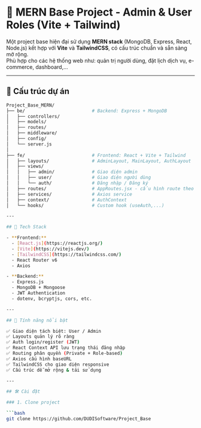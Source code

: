 # 🌱 MERN Base Project - Admin & User Roles (Vite + Tailwind)

Một project base hiện đại sử dụng **MERN stack** (MongoDB, Express, React, Node.js) kết hợp với **Vite** và **TailwindCSS**, có cấu trúc chuẩn và sẵn sàng mở rộng.  
Phù hợp cho các hệ thống web như: quản trị người dùng, đặt lịch dịch vụ, e-commerce, dashboard,...

---

## 📂 Cấu trúc dự án

```bash
Project_Base_MERN/
├── be/                         # Backend: Express + MongoDB
│   ├── controllers/
│   ├── models/
│   ├── routes/
│   ├── middleware/
│   ├── config/
│   └── server.js
│
├── fe/                         # Frontend: React + Vite + Tailwind
│   ├── layouts/                # AdminLayout, MainLayout, AuthLayout
│   ├── views/
│   │   ├── admin/              # Giao diện admin
│   │   ├── user/               # Giao diện người dùng
│   │   └── auth/               # Đăng nhập / Đăng ký
│   ├── routes/                 # AppRoutes.jsx - cấu hình route theo layout
│   ├── services/               # Axios service
│   ├── context/                # AuthContext
│   └── hooks/                  # Custom hook (useAuth,...)

---

## 🚀 Tech Stack

- **Frontend:**
  - [React.js](https://reactjs.org/)
  - [Vite](https://vitejs.dev/)
  - [TailwindCSS](https://tailwindcss.com/)
  - React Router v6
  - Axios

- **Backend:**
  - Express.js
  - MongoDB + Mongoose
  - JWT Authentication
  - dotenv, bcryptjs, cors, etc.

---

## 🧠 Tính năng nổi bật

✅ Giao diện tách biệt: User / Admin  
✅ Layouts quản lý rõ ràng  
✅ Auth login/register (JWT)  
✅ React Context API lưu trạng thái đăng nhập  
✅ Routing phân quyền (Private + Role-based)  
✅ Axios cấu hình baseURL  
✅ TailwindCSS cho giao diện responsive  
✅ Cấu trúc dễ mở rộng & tái sử dụng

---

## 🛠️ Cài đặt

### 1. Clone project

```bash
git clone https://github.com/DUDISoftware/Project_Base

